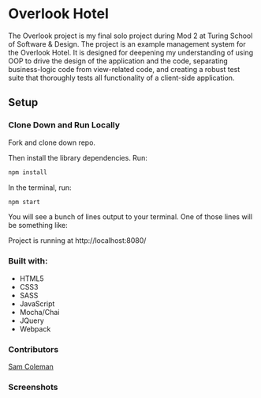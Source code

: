 # Overlook Hotel

The Overlook project is my final solo project during Mod 2 at Turing School of Software & Design. The project is an example management system for the Overlook Hotel. It is designed for deepening my understanding of using OOP to drive the design of the application and the code, separating business-logic code from view-related code, and creating a robust test suite that thoroughly tests all functionality of a client-side application.

## Setup

### Clone Down and Run Locally

Fork and clone down repo.

Then install the library dependencies. Run:

```bash
npm install
```

In the terminal, run:

```bash
npm start
```

You will see a bunch of lines output to your terminal. One of those lines will be something like:

Project is running at http://localhost:8080/

### Built with:

* HTML5
* CSS3
* SASS
* JavaScript
* Mocha/Chai
* JQuery
* Webpack

### Contributors

[Sam Coleman](https://github.com/SamuelColeman)

### Screenshots


